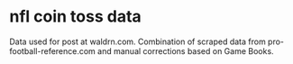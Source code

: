 # nfl coin toss data

Data used for post at waldrn.com. Combination of scraped data from pro-football-reference.com and manual corrections based on Game Books.
